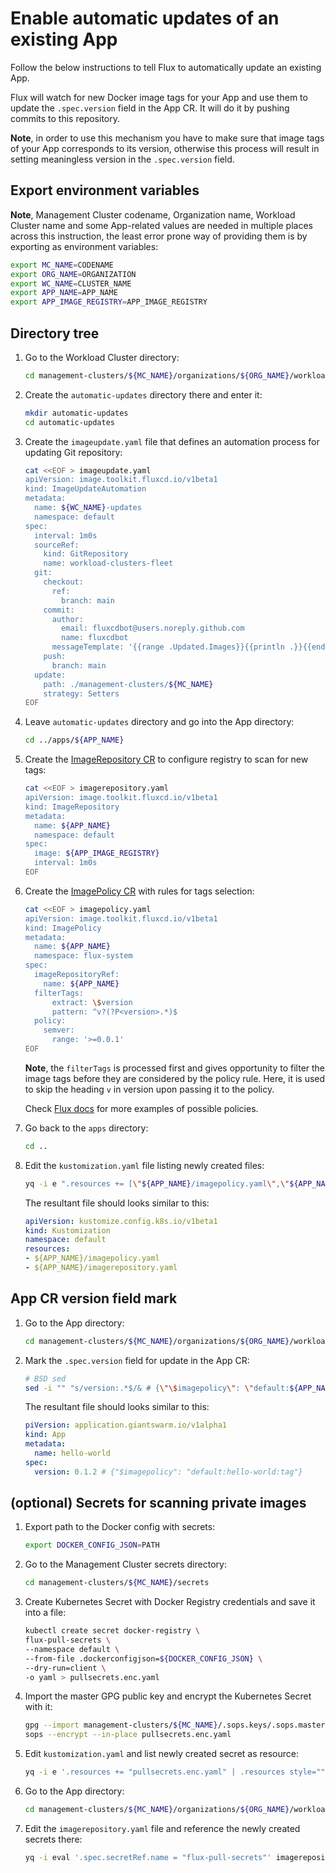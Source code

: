 # Enable automatic updates of an existing App

Follow the below instructions to tell Flux to automatically update an existing App.

Flux will watch for new Docker image tags for your App and use them to update the `.spec.version` field in the App CR. It
will do it by pushing commits to this repository.

**Note**, in order to use this mechanism you have to make sure that image tags of your App corresponds to its version,
otherwise this process will result in setting meaningless version in the `.spec.version` field.

## Export environment variables

**Note**, Management Cluster codename, Organization name, Workload Cluster name and some App-related values are needed in
multiple places across this instruction, the least error prone way of providing them is by exporting as environment variables:

```sh
export MC_NAME=CODENAME
export ORG_NAME=ORGANIZATION
export WC_NAME=CLUSTER_NAME
export APP_NAME=APP_NAME
export APP_IMAGE_REGISTRY=APP_IMAGE_REGISTRY
```

## Directory tree

1. Go to the Workload Cluster directory:

    ```sh
    cd management-clusters/${MC_NAME}/organizations/${ORG_NAME}/workload-clusters/${WC_NAME}
    ```

1. Create the `automatic-updates` directory there and enter it:

    ```sh
    mkdir automatic-updates
    cd automatic-updates
    ```

1. Create the `imageupdate.yaml` file that defines an automation process for updating Git repository:

    ```sh
    cat <<EOF > imageupdate.yaml
    apiVersion: image.toolkit.fluxcd.io/v1beta1
    kind: ImageUpdateAutomation
    metadata:
      name: ${WC_NAME}-updates
      namespace: default
    spec:
      interval: 1m0s
      sourceRef:
        kind: GitRepository
        name: workload-clusters-fleet
      git:
        checkout:
          ref:
            branch: main
        commit:
          author:
            email: fluxcdbot@users.noreply.github.com
            name: fluxcdbot
          messageTemplate: '{{range .Updated.Images}}{{println .}}{{end}}'
        push:
          branch: main
      update:
        path: ./management-clusters/${MC_NAME}
        strategy: Setters
    EOF
    ```

1. Leave `automatic-updates` directory and go into the App directory:

    ```sh
    cd ../apps/${APP_NAME}
    ```

1. Create the [ImageRepository CR](https://fluxcd.io/docs/components/image/imagerepositories/) to configure registry to
scan for new tags:

    ```sh
    cat <<EOF > imagerepository.yaml
    apiVersion: image.toolkit.fluxcd.io/v1beta1
    kind: ImageRepository
    metadata:
      name: ${APP_NAME}
      namespace: default
    spec:
      image: ${APP_IMAGE_REGISTRY}
      interval: 1m0s
    EOF
    ```

1. Create the [ImagePolicy CR](https://fluxcd.io/docs/components/image/imagepolicies/) with rules for tags selection:

    ```sh
    cat <<EOF > imagepolicy.yaml
    apiVersion: image.toolkit.fluxcd.io/v1beta1
    kind: ImagePolicy
    metadata:
      name: ${APP_NAME}
      namespace: flux-system
    spec:
      imageRepositoryRef:
        name: ${APP_NAME}
      filterTags:
          extract: \$version
          pattern: ^v?(?P<version>.*)$
      policy:
        semver:
          range: '>=0.0.1'
    EOF
    ```

    **Note**, the `filterTags` is processed first and gives opportunity to filter the image tags before they are
    considered by the policy rule. Here, it is used to skip the heading `v` in version upon passing it to the policy.

    Check [Flux docs](https://fluxcd.io/docs/components/image/imagepolicies/#examples) for more examples of possible policies.

1. Go back to the `apps` directory:

    ```sh
    cd ..
    ```

1. Edit the `kustomization.yaml` file listing newly created files:

    ```sh
    yq -i e ".resources += [\"${APP_NAME}/imagepolicy.yaml\",\"${APP_NAME}/imagerepository.yaml\"] | .resources style=\"\"" kustomization.yaml
    ```

    The resultant file should looks similar to this:

    ```yaml
    apiVersion: kustomize.config.k8s.io/v1beta1
    kind: Kustomization
    namespace: default
    resources:
    - ${APP_NAME}/imagepolicy.yaml
    - ${APP_NAME}/imagerepository.yaml
    ```

## App CR version field mark

1. Go to the App directory:

    ```sh
    cd management-clusters/${MC_NAME}/organizations/${ORG_NAME}/workload-clusters/${WC_NAME}/apps/${APP_NAME}
    ```

2. Mark the `.spec.version` field for update in the App CR:

    ```sh
    # BSD sed
    sed -i "" "s/version:.*$/& # {\"\$imagepolicy\": \"default:${APP_NAME}:tag\"}/" appcr.yaml
    ```

   The resultant file should looks similar to this:

   ```yaml
   piVersion: application.giantswarm.io/v1alpha1
   kind: App
   metadata:
     name: hello-world
   spec:
     version: 0.1.2 # {"$imagepolicy": "default:hello-world:tag"}
   ```

## (optional) Secrets for scanning private images

1. Export path to the Docker config with secrets:

    ```sh
    export DOCKER_CONFIG_JSON=PATH
    ```

1. Go to the Management Cluster secrets directory:

    ```sh
    cd management-clusters/${MC_NAME}/secrets
    ```

1. Create Kubernetes Secret with Docker Registry credentials and save it into a file:

    ```sh
    kubectl create secret docker-registry \
    flux-pull-secrets \
    --namespace default \
    --from-file .dockerconfigjson=${DOCKER_CONFIG_JSON} \
    --dry-run=client \
    -o yaml > pullsecrets.enc.yaml
    ```

1. Import the master GPG public key and encrypt the Kubernetes Secret with it:

    ```sh
    gpg --import management-clusters/${MC_NAME}/.sops.keys/.sops.master.asc
    sops --encrypt --in-place pullsecrets.enc.yaml
    ```

1. Edit `kustomization.yaml` and list newly created secret as resource:

    ```sh
    yq -i e '.resources += "pullsecrets.enc.yaml" | .resources style=""' kustomization.yaml
    ```

1. Go to the App directory:

    ```sh
    cd management-clusters/${MC_NAME}/organizations/${ORG_NAME}/workload-clusters/${WC_NAME}/apps/${APP_NAME}
    ```

1. Edit the `imagerepository.yaml` file and reference the newly created secrets there:

    ```sh
    yq -i eval '.spec.secretRef.name = "flux-pull-secrets"' imagerepository.yaml
    ```
